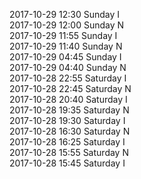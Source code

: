 2017-10-29 12:30 Sunday  I  
2017-10-29 12:00 Sunday  N  
2017-10-29 11:55 Sunday  I  
2017-10-29 11:40 Sunday  N  
2017-10-29 04:45 Sunday  I  
2017-10-29 04:40 Sunday  N  
2017-10-28 22:55 Saturday  I  
2017-10-28 22:45 Saturday  N  
2017-10-28 20:40 Saturday  I  
2017-10-28 19:35 Saturday  N  
2017-10-28 19:30 Saturday  I  
2017-10-28 16:30 Saturday  N  
2017-10-28 16:25 Saturday  I  
2017-10-28 15:55 Saturday  N  
2017-10-28 15:45 Saturday  I  
